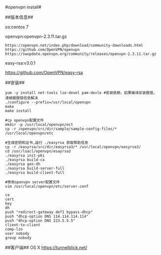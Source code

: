 #openvpn install#

##版本信息##

os:centos 7

openvpn:openvpn-2.3.11.tar.gz    
```
https://openvpn.net/index.php/download/community-downloads.html
https://github.com/OpenVPN/openvpn
https://swupdate.openvpn.org/community/releases/openvpn-2.3.11.tar.gz
```

easy-rsa:v3.0.1

https://github.com/OpenVPN/easy-rsa

##安装##

```
yum -y install net-tools lzo-devel pam-devle #安装依赖，如果编译安装报错，请根据报错信息解决
./configure --prefix=/usr/local/openvpn
make
make install

#cp openvpn配置文件
mkdir -p /usr/local/openvpn/ect
cp -r /openvpn/src/dir/sample/sample-config-files/* /usr/local/openvpn/etc

#生成密钥和证书,运行 ./easyrsa 获取帮助信息
cp -r /easyrsa/src/dir/easyrsa3/* /usr/local/openvpn/easyrsa3/
cd /usr/loacl/openvpn/esayrsa3
./easyrsa init-pki
./easyrsa build-ca
./easyrsa gen-dh
./easyrsa build-server-full
./easyrsa build-client-full

#修改openvpn server配置文件
vim /usr/local/openvpn/etc/server.conf 

ca 
cert 
key 
dh
push "redirect-gateway def1 bypass-dhcp"
push "dhcp-option DNS 114.114.114.114"
push "dhcp-option DNS 223.5.5.5"
client-to-client
comp-lzo
user nobody
group nobody 
```

##客户端##
OS X https://tunnelblick.net/

